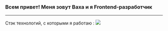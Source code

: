 ### Всем привет! Меня зовут Ваха и я Frontend-разработчик
<hr/>
Стэк технологий, c которыми я работаю :
<img src="https://img.shields.io/badge/JS-yellow?style=for-the-badge&logo=jss&logoColor=ЦВЕТ ЛОГОТИПА"/>
